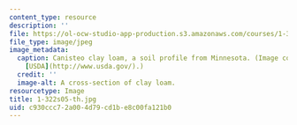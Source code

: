```yaml
---
content_type: resource
description: ''
file: https://ol-ocw-studio-app-production.s3.amazonaws.com/courses/1-322-soil-behavior-spring-2005/c930ccc72a004d79cd1be8c00fa121b0_1-322s05-th.jpg
file_type: image/jpeg
image_metadata:
  caption: Canisteo clay loam, a soil profile from Minnesota. (Image courtesy of the
    [USDA](http://www.usda.gov/).)
  credit: ''
  image-alt: A cross-section of clay loam.
resourcetype: Image
title: 1-322s05-th.jpg
uid: c930ccc7-2a00-4d79-cd1b-e8c00fa121b0
---
```

